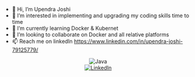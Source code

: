 - 👋 Hi, I’m Upendra Joshi
- 👀 I’m interested in implementing and upgrading my coding skills time to time
- 🌱 I’m currently learning Docker & Kubernet
- 💞️ I’m looking to collaborate on Docker and all relative platforms
- 📫 Reach me on linkedIn https://www.linkedin.com/in/upendra-joshi-79125779/

<div align="center">
    <!-- Replace with your skills -->
    <img src="https://img.shields.io/badge/Java-007396?style=for-the-badge&logo=java&logoColor=white" alt="Java" />
    <!-- Add more badges similarly -->
</div>

<div align="center">
    <a href="https://www.linkedin.com/in/upendra-joshi-79125779/">
        <img src="https://img.shields.io/badge/LinkedIn-0077B5?style=for-the-badge&logo=linkedin&logoColor=white" alt="LinkedIn"/>
    </a>
</div>

<!---
joshiupendra/joshiupendra is a ✨ special ✨ repository because its `README.md` (this file) appears on your GitHub profile.
You can click the Preview link to take a look at your changes.
--->
